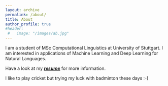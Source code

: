 ```yaml
---
layout: archive
permalink: /about/
title: About
author_profile: true
#header:
 #   image: "/images/ab.jpg"
---
```

I am a student of MSc Computational Linguistics at University of Stuttgart. I am interested in applications of Machine Learning and Deep Learning for Natural Languages. 

Have a look at my [***resume***](https://Faizan-E-Mustafa.github.io/pdfs/CV.pdf) for more information.

I like to play cricket but trying my luck with badminton these days :-)